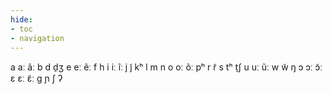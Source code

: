 ```yaml
---
hide:
- toc
- navigation
---
```

a
aː
ãː
b
d
d̠ʒ
e
eː
ẽː
f
h
i
iː
ĩː
j
j̃
kʰ
l
m
n
o
oː
õː
pʰ
r
r̃
s
tʰ
t̠ʃ
u
uː
ũː
w
w̃
ŋ
ɔ
ɔː
ɔ̃ː
ɛ
ɛː
ɛ̃ː
ɡ
ɲ
ʃ
ʔ
